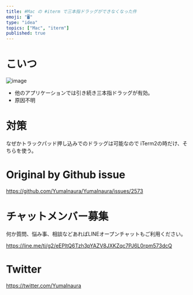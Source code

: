 ```yaml
---
title: #Mac の #iterm で三本指ドラッグができなくなった件
emoji: "🖥"
type: "idea"
topics: ["Mac", "iterm"]
published: true
---
```


# こいつ

![image](https://user-images.githubusercontent.com/13635059/66538833-033a0580-eb61-11e9-973b-2319efca93b4.png)

- 他のアプリケーションでは引き続き三本指ドラッグが有効。
- 原因不明

# 対策

なぜかトラックパッド押し込みでのドラッグは可能なので iTerm2の時だけ、そちらを使う。



# Original by Github issue

https://github.com/YumaInaura/YumaInaura/issues/2573








<!-- Update From Qiita API -->

# チャットメンバー募集


何か質問、悩み事、相談などあればLINEオープンチャットもご利用ください。

https://line.me/ti/g2/eEPltQ6Tzh3pYAZV8JXKZqc7PJ6L0rpm573dcQ





# Twitter


https://twitter.com/YumaInaura


<!-- Update From Qiita API -->


